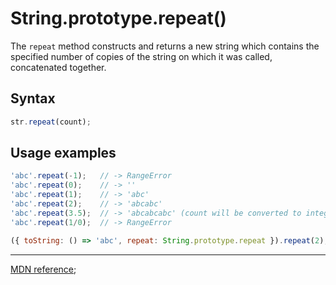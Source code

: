 # String.prototype.repeat()

The `repeat` method constructs and returns a new string which contains the specified number of copies of the string on which it was called, concatenated together.

## Syntax

```js
str.repeat(count);
```

## Usage examples

```js
'abc'.repeat(-1);   // -> RangeError
'abc'.repeat(0);    // -> ''
'abc'.repeat(1);    // -> 'abc'
'abc'.repeat(2);    // -> 'abcabc'
'abc'.repeat(3.5);  // -> 'abcabcabc' (count will be converted to integer)
'abc'.repeat(1/0);  // -> RangeError

({ toString: () => 'abc', repeat: String.prototype.repeat }).repeat(2); // -> 'abcabc' (repeat() is a generic method)
```

---

[MDN reference](https://developer.mozilla.org/en-US/docs/Web/JavaScript/Reference/Global_Objects/String/repeat);


